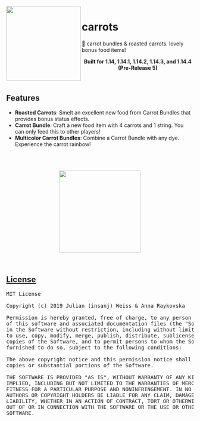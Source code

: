 <img src="https://user-images.githubusercontent.com/951011/57900620-8e6fd300-782f-11e9-8e28-91b0490f2739.png" width=200 align="left">

# carrots

🥕 carrot bundles & roasted carrots. lovely bonus food items!

<p align="center">
<b>Built for 1.14, 1.14.1, 1.14.2, 1.14.3, and 1.14.4 (Pre-Release 5)</b>
</p>

<br/>

## Features

- **Roasted Carrots**: Smelt an excellent new food from Carrot Bundles that provides bonus status effects.
- **Carrot Bundle**: Craft a new food item with 4 carrots and 1 string. You can only feed this to other players!
- **Multicolor Carrot Bundles**: Combine a Carrot Bundle with any dye. Experience the carrot rainbow!

<br/><br/>

<p align="center">
<img src="https://i.imgur.com/Ol1Tcf8.png" width=220><br/>
</p>

<br/>

## [License](https://github.com/insanj/carrots/blob/master/LICENSE)

<pre>
MIT License

Copyright (c) 2019 Julian (insanj) Weiss & Anna Raykovska

Permission is hereby granted, free of charge, to any person obtaining a copy
of this software and associated documentation files (the "Software"), to deal
in the Software without restriction, including without limitation the rights
to use, copy, modify, merge, publish, distribute, sublicense, and/or sell
copies of the Software, and to permit persons to whom the Software is
furnished to do so, subject to the following conditions:

The above copyright notice and this permission notice shall be included in all
copies or substantial portions of the Software.

THE SOFTWARE IS PROVIDED "AS IS", WITHOUT WARRANTY OF ANY KIND, EXPRESS OR
IMPLIED, INCLUDING BUT NOT LIMITED TO THE WARRANTIES OF MERCHANTABILITY,
FITNESS FOR A PARTICULAR PURPOSE AND NONINFRINGEMENT. IN NO EVENT SHALL THE
AUTHORS OR COPYRIGHT HOLDERS BE LIABLE FOR ANY CLAIM, DAMAGES OR OTHER
LIABILITY, WHETHER IN AN ACTION OF CONTRACT, TORT OR OTHERWISE, ARISING FROM,
OUT OF OR IN CONNECTION WITH THE SOFTWARE OR THE USE OR OTHER DEALINGS IN THE
SOFTWARE.
</pre>